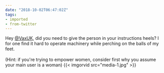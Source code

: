 ```yaml
---
date: "2018-10-02T06:47:02Z"
tags:
- imported
- from-twitter
---
```

Hey [@VaxUK](https://twitter.com/VaxUK), did you need to give the person in your instructions heels? I for one find it hard to operate machinery while perching on the balls of my feet.\
\
\(Hint: if you're trying to empower women, consider first why you assume your main user is a woman\) {{< imgorvid src="media-1.jpg" >}}
